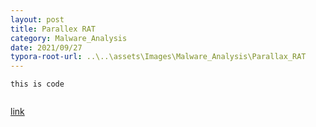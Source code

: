 ```yaml
---
layout: post
title: Parallex RAT
category: Malware_Analysis
date: 2021/09/27
typora-root-url: ..\..\assets\Images\Malware_Analysis\Parallax_RAT
---
```

```this is code ```



![]()





[link](www.google.com)